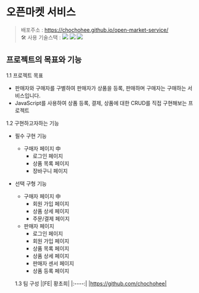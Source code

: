 # 오픈마켓 서비스
> 배포주소 : https://chochohee.github.io/open-market-service/ </br>
> 🛠 사용 기술스택 : <img src="https://img.shields.io/badge/html5-E34F26?style=for-the-badge&logo=html5&logoColor=white"> <img src="https://img.shields.io/badge/css-1572B6?style=for-the-badge&logo=css3&logoColor=white"> <img src="https://img.shields.io/badge/javascript-F7DF1E?style=for-the-badge&logo=javascript&logoColor=black"> </br>

## 프로젝트의 목표와 기능
1.1 프로젝트 목표
- 판매자와 구매자를 구별하여 판매자가 상품을 등록, 판매하며 구매자는 구매하는 서비스입니다.
- JavaScript를 사용하여 상품 등록, 결제, 상품에 대한 CRUD를 직접 구현해보는 프로젝트

1.2 구현하고자하는 기능
- 필수 구현 기능
  - 구매자 페이지 中
    - 로그인 페이지
    - 상품 목록 페이지
    - 장바구니 페이지
  
- 선택 구형 기능
  - 구매자 페이지 中
    - 회원 가입 페이지
    - 상품 상세 페이지
    - 주문/결제 페이지
  - 판매자 페이지
    - 로그인 페이지
    - 회원 가입 페이지
    - 상품 목록 페이지
    - 상품 상세 페이지
    - 판매자 센서 페이지
    - 상품 등록 페이지
   
  1.3 팀 구성
  |[FE| 황초희|
  |:----:|
  |https://github.com/chochohee|
